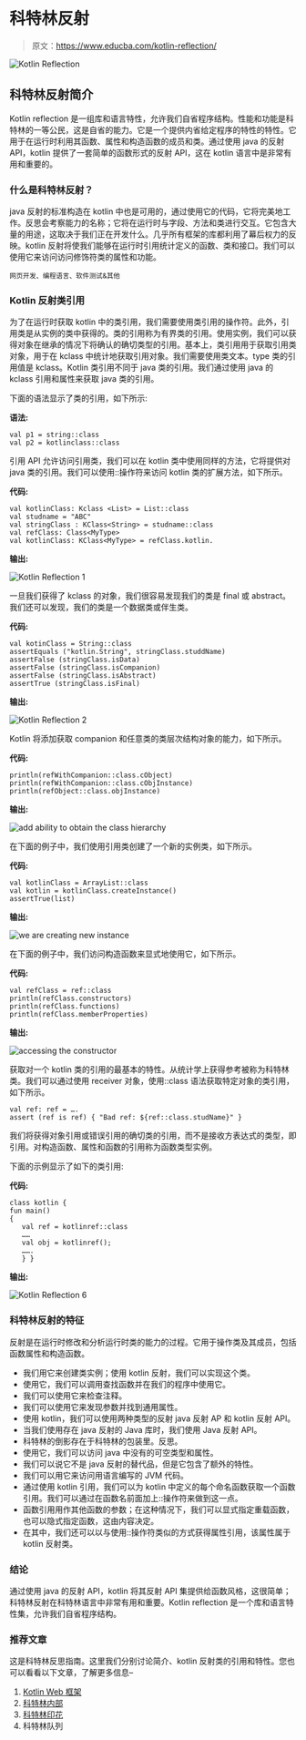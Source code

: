 # 科特林反射

> 原文：<https://www.educba.com/kotlin-reflection/>

![Kotlin Reflection](img/6a0ae8adae8a3f3b37704b1783a230f4.png)



## 科特林反射简介

Kotlin reflection 是一组库和语言特性，允许我们自省程序结构。性能和功能是科特林的一等公民，这是自省的能力。它是一个提供内省给定程序的特性的特性。它用于在运行时利用其函数、属性和构造函数的成员和类。通过使用 java 的反射 API，kotlin 提供了一套简单的函数形式的反射 API，这在 kotlin 语言中是非常有用和重要的。

### 什么是科特林反射？

java 反射的标准构造在 kotlin 中也是可用的，通过使用它的代码，它将完美地工作。反思会考察能力的名称；它将在运行时与字段、方法和类进行交互。它包含大量的用途，这取决于我们正在开发什么。几乎所有框架的库都利用了幕后权力的反映。kotlin 反射将使我们能够在运行时引用统计定义的函数、类和接口。我们可以使用它来访问访问修饰符类的属性和功能。

<small>网页开发、编程语言、软件测试&其他</small>

### Kotlin 反射类引用

为了在运行时获取 kotlin 中的类引用，我们需要使用类引用的操作符。此外，引用类是从实例的类中获得的。类的引用称为有界类的引用。使用实例，我们可以获得对象在继承的情况下将确认的确切类型的引用。基本上，类引用用于获取引用类对象，用于在 kclass 中统计地获取引用对象。我们需要使用类文本。type 类的引用值是 kclass。Kotlin 类引用不同于 java 类的引用。我们通过使用 java 的 kclass 引用和属性来获取 java 类的引用。

下面的语法显示了类的引用，如下所示:

**语法:**

```
val p1 = string::class
val p2 = kotlinclass::class
```

引用 API 允许访问引用类，我们可以在 kotlin 类中使用同样的方法，它将提供对 java 类的引用。我们可以使用::操作符来访问 kotlin 类的扩展方法，如下所示。

**代码:**

```
val kotlinClass: Kclass <List> = List::class
val studname = "ABC"
val stringClass : KClass<String> = studname::class
val refClass: Class<MyType>
val kotlinClass: KClass<MyType> = refClass.kotlin.
```

**输出:**

![Kotlin Reflection 1](img/e543339dd6643bff373519a4bbf39006.png)



一旦我们获得了 kclass 的对象，我们很容易发现我们的类是 final 或 abstract。我们还可以发现，我们的类是一个数据类或伴生类。

**代码:**

```
val kotinClass = String::class
assertEquals ("kotlin.String", stringClass.studdName)
assertFalse (stringClass.isData)
assertFalse (stringClass.isCompanion)
assertFalse (stringClass.isAbstract)
assertTrue (stringClass.isFinal)
```

**输出:**

![Kotlin Reflection 2](img/34807423ba8e54ee8057d7f6df7a3033.png)



Kotlin 将添加获取 companion 和任意类的类层次结构对象的能力，如下所示。

**代码:**

```
println(refWithCompanion::class.cObject)
println(refWithCompanion::class.cObjInstance)
println(refObject::class.objInstance)
```

**输出:**

![add ability to obtain the class hierarchy](img/f4f90ff5870627f83c656bdd940c3be5.png)



在下面的例子中，我们使用引用类创建了一个新的实例类，如下所示。

**代码:**

```
val kotlinClass = ArrayList::class
val kotlin = kotlinClass.createInstance()
assertTrue(list)
```

**输出:**

![we are creating new instance](img/b6fca85888c49d68080f92a3be0b424a.png)



在下面的例子中，我们访问构造函数来显式地使用它，如下所示。

**代码:**

```
val refClass = ref::class
println(refClass.constructors)
println(refClass.functions)
println(refClass.memberProperties)
```

**输出:**

![accessing the constructor](img/18f2e33e989704fd1ef25acd2c8a988c.png)



获取对一个 kotlin 类的引用的最基本的特性。从统计学上获得参考被称为科特林类。我们可以通过使用 receiver 对象，使用::class 语法获取特定对象的类引用，如下所示。

```
val ref: ref = ….
assert (ref is ref) { "Bad ref: ${ref::class.studName}" }
```

我们将获得对象引用或错误引用的确切类的引用，而不是接收方表达式的类型，即引用。对构造函数、属性和函数的引用称为函数类型实例。

下面的示例显示了如下的类引用:

**代码:**

```
class kotlin {
fun main()
{
   val ref = kotlinref::class
   ……
   val obj = kotlinref();
   …….
   } }
```

**输出:**

![Kotlin Reflection 6](img/0ace04a91258e1093b8ac92298b86fc5.png)



### 科特林反射的特征

反射是在运行时修改和分析运行时类的能力的过程。它用于操作类及其成员，包括函数属性和构造函数。

*   我们用它来创建类实例；使用 kotlin 反射，我们可以实现这个类。
*   使用它，我们可以调用查找函数并在我们的程序中使用它。
*   我们可以使用它来检查注释。
*   我们可以使用它来发现参数并找到通用属性。
*   使用 kotlin，我们可以使用两种类型的反射 java 反射 AP 和 kotlin 反射 API。
*   当我们使用存在 java 反射的 Java 库时，我们使用 Java 反射 API。
*   科特林的倒影存在于科特林的包装里。反思。
*   使用它，我们可以访问 java 中没有的可空类型和属性。
*   我们可以说它不是 java 反射的替代品，但是它包含了额外的特性。
*   我们可以用它来访问用语言编写的 JVM 代码。
*   通过使用 kotlin 引用，我们可以为 kotlin 中定义的每个命名函数获取一个函数引用。我们可以通过在函数名前面加上::操作符来做到这一点。
*   函数引用用作其他函数的参数；在这种情况下，我们可以显式指定重载函数，也可以隐式指定函数，这由内容决定。
*   在其中，我们还可以以与使用::操作符类似的方式获得属性引用，该属性属于 kotlin 反射类。

### 结论

通过使用 java 的反射 API，kotlin 将其反射 API 集提供给函数风格，这很简单；科特林反射在科特林语言中非常有用和重要。Kotlin reflection 是一个库和语言特性集，允许我们自省程序结构。

### 推荐文章

这是科特林反思指南。这里我们分别讨论简介、kotlin 反射类的引用和特性。您也可以看看以下文章，了解更多信息–

1.  [Kotlin Web 框架](https://www.educba.com/kotlin-web-framework/)
2.  [科特林内部](https://www.educba.com/kotlin-internal/)
3.  [科特林印花](https://www.educba.com/kotlin-print/)
4.  科特林队列





